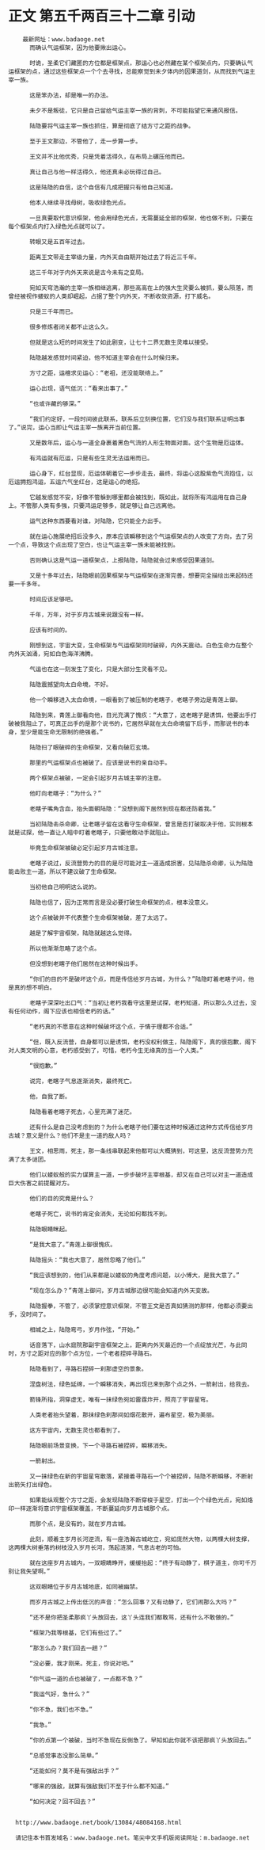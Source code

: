 # 正文 第五千两百三十二章 引动
        最新网址：www.badaoge.net
          而确认气运框架，因为他要揪出运心。
      
          时诡，圣柔它们藏匿的方位都是框架点，那运心也必然藏在某个框架点内，只要确认气运框架的点，通过这些框架点一个个去寻找，总能察觉到未夕体内的因果道剑，从而找到气运主宰一族。
      
          这是笨办法，却是唯一的办法。
      
          未夕不是叛徒，它只是自己留给气运主宰一族的背刺，不可能指望它来通风报信。
      
          陆隐要将气运主宰一族也抓住，算是彻底了结方寸之距的战争。
      
          至于王文那边，不管他了，走一步算一步。
      
          王文并不比他优秀，只是凭着活得久，在布局上碾压他而已。
      
          真让自己与他一样活得久，他还真未必玩得过自己。
      
          这是陆隐的自信，这个自信有几成把握只有他自己知道。
      
          他本人继续寻找母树，吸收绿色光点。
      
          一旦真要取代意识框架，他会用绿色光点，无需蔓延全部的框架，他也做不到，只要在每个框架点内打入绿色光点就可以了。
      
          转眼又是五百年过去。
      
          距离王文带走主宰级力量，内外天自由期开始过去了将近三千年。
      
          这三千年对于内外天来说是古今未有之变局。
      
          宛如天穹浩瀚的主宰一族相继逃离，那些高高在上的强大生灵要么被抓，要么陨落，而曾经被视作蝼蚁的人类却崛起，占据了整个内外天，不断收敛资源，打下威名。
      
          只是三千年而已。
      
          很多修炼者闭关都不止这么久。
      
          但就是这么短的时间发生了如此剧变，让七十二界无数生灵难以接受。
      
          陆隐越发感觉时间紧迫，他不知道主宰会在什么时候归来。
      
          方寸之距，运檀求见运心：“老祖，还没能联络上。”
      
          运心出现，语气低沉：“看来出事了。”
      
          “也或许藏的够深。”
      
          “我们约定好，一段时间彼此联系，联系后立刻换位置，它们没与我们联系证明出事了。”说完，运心当即让气运主宰一族离开当前位置。
      
          又是数年后，运心与一道全身裹着黑色气流的人形生物面对面。这个生物是厄运体。
      
          有鸿运就有厄运，只是有些生灵无法运用而已。
      
          运心身下，红台显现，厄运体朝着它一步步走去，最终，将运心这股紫色气流抱住，以厄运拥抱鸿运，五运六气坐红台，这是运心的绝招。
      
          它越发感觉不安，好像不管躲到哪里都会被找到，既如此，就将所有鸿运用在自己身上。不管那人类有多强，只要鸿运足够多，就足够让自己远离他。
      
          运气这种东西要看对谁，对陆隐，它只能全力出手。
      
          就在运心施展绝招后没多久，原本应该瞬移到这个气运框架点的人改变了方向，去了另一个点，导致这个点出现了空白，也让气运主宰一族未能被找到。
      
          否则确认这是气运一道框架点，上报陆隐，陆隐就会过来感受因果道剑。
      
          又是十多年过去，陆隐眼前因果框架与气运框架在逐渐完善，想要完全描绘出来起码还要一千多年。
      
          时间应该足够吧。
      
          千年，万年，对于岁月古城来说跟没有一样。
      
          应该有时间的。
      
          刚想到这，宇宙大变，生命框架与气运框架同时破碎，内外天震动。白色生命力在整个内外天汹涌，宛如白色海洋沸腾。
      
          气运也在这一刻发生了变化，只是大部分生灵看不见。
      
          陆隐震撼望向太白命境，不好。
      
          他一个瞬移进入太白命境，一眼看到了被压制的老瞎子，老瞎子旁边是青莲上御。
      
          陆隐到来，青莲上御看向他，目光充满了愧疚：“大意了，这老瞎子是诱饵，他要出手打破被我阻止了，可真正出手的是那个说书的，它居然早就在太白命境留下后手，而那说书的本身，至少是能生命无限制的绝强者。”
      
          陆隐扫了眼破碎的生命框架，又看向破厄玄境。
      
          那里的气运框架点也被破了。应该是说书的亲自动手。
      
          两个框架点被破，一定会引起岁月古城主宰的注意。
      
          他盯向老瞎子：“为什么？”
      
          老瞎子嘴角含血，抬头面朝陆隐：“没想到阁下居然到现在都还防着我。”
      
          当初陆隐击杀命卿，让老瞎子留在这看守生命框架，曾言是否打破取决于他，实则根本就是试探，他一直让人暗中盯着老瞎子，只要他敢动手就阻止。
      
          毕竟生命框架被破必定引起岁月古城注意。
      
          老瞎子说过，反流营势力的目的是尽可能对主一道造成损害，见陆隐杀命卿，认为陆隐能击败主一道，所以不建议破了生命框架。
      
          当初他自己明明这么说的。
      
          陆隐也信了，因为正常而言是没必要打破生命框架的点，根本没意义。
      
          这个点被破并不代表整个生命框架被破，差了太远了。
      
          越是了解宇宙框架，陆隐就越这么觉得。
      
          所以他渐渐忽略了这个点。
      
          但没想到老瞎子他们居然在这种时候出手。
      
          “你们的目的不是破坏这个点，而是传信给岁月古城，为什么？”陆隐盯着老瞎子问，他是真的想不明白。
      
          老瞎子深深吐出口气：“当初让老朽我看守这里是试探，老朽知道，所以那么久过去，没有任何动作，阁下应该也相信老朽的话。”
      
          “老朽真的不愿意在这种时候破坏这个点，于情于理都不合适。”
      
          “但，既入反流营，自身都可以是诱饵，老朽没权利做主，陆隐阁下，真的很抱歉，阁下对人类文明的心意，老朽感受到了，可惜，老朽今生无缘真的当一个人类。”
      
          “很抱歉。”
      
          说完，老瞎子气息逐渐消失，最终死亡。
      
          他，自我了断。
      
          陆隐看着老瞎子死去，心里充满了迷茫。
      
          还有什么是自己没考虑到的？为什么老瞎子他们要在这种时候通过这种方式传信给岁月古城？意义是什么？他们不是主一道的敌人吗？
      
          王文，相思雨，死主，那一条线串联起来他都可以大概猜到，可这里，这反流营势力充满了太多谜团。
      
          他们以蝼蚁般的实力谋算主一道，一步步破坏主宰根基，却又在自己可以对主一道造成巨大伤害之前提醒对方。
      
          他们的目的究竟是什么？
      
          老瞎子死亡，说书的肯定会消失，无论如何都找不到。
      
          陆隐眼睛眯起。
      
          “是我大意了。”青莲上御很愧疚。
      
          陆隐摇头：“我也大意了，居然忽略了他们。”
      
          “我应该想到的，他们从来都是以蝼蚁的角度考虑问题，以小博大，是我大意了。”
      
          “现在怎么办？”青莲上御问，岁月古城那边很可能会知道内外天变故。
      
          陆隐握拳，不管了，必须掌控意识框架，不管王文是否真如猜测的那样，他都必须要出手，没时间了。
      
          相城之上，陆隐弯弓，岁月作弦，“开始。”
      
          话音落下，山水庭院那副宇宙框架之上，距离内外天最近的一个点绽放光芒，与此同时，方寸之距对应的那个点方位，一个老者捏碎寻路石。
      
          陆隐看到了，寻路石捏碎一刹那虚空的景象。
      
          涅盘树法，绿色延绵，一个瞬移消失，再出现已来到那个点之外，一箭射出，给我去。
      
          箭锋所指，洞穿虚无，唯有一抹绿色宛如雷霆炸开，照亮了宇宙星穹。
      
          人类老者抬头望着，那抹绿色刹那间如烟花散开，遍布星空，极为美丽。
      
          这方宇宙内，无数生灵也都看到了。
      
          陆隐眼前场景变换，下一个寻路石被捏碎，瞬移消失。
      
          一箭射出。
      
          又一抹绿色在新的宇宙星穹散落，紧接着寻路石一个个被捏碎，陆隐不断瞬移，不断射出箭矢打出绿色。
      
          如果能纵观整个方寸之距，会发现陆隐不断穿梭于星空，打出一个个绿色光点，宛如烙印一样逐渐将意识宇宙框架覆盖，不断蔓延向岁月古城那个点。
      
          而那个点，是没有的，就在岁月古城。
      
          此刻，顺着主岁月长河逆流，有一座浩瀚古城屹立，宛如庞然大物，以两棵大树支撑，这两棵大树垂落的树枝没入岁月长河，荡起涟漪，气息古老的可怕。
      
          就在这座岁月古城内，一双眼睛睁开，缓缓抬起：“终于有动静了，棋子道主，你可千万别让我失望啊。”
      
          这双眼睛位于岁月古城地底，如同被幽禁。
      
          而岁月古城之上传出低沉的声音：“怎么回事？又有动静了，它们闹那么大吗？”
      
          “还不是你把圣柔那疯丫头放回去，这丫头连我们都敢骂，还有什么不敢做的。”
      
          “框架乃我等根基，它们有些过了。”
      
          “那怎么办？我们回去一趟？”
      
          “没必要，我才刚来。死主，你说对吧。”
      
          “你气运一道的点也被破了，一点都不急？”
      
          “我运气好，急什么？”
      
          “你不急，我们也不急。”
      
          “我急。”
      
          “你的点第一个被破，当时不急现在反倒急了。早知如此你就不该把那疯丫头放回去。”
      
          “总感觉事态没那么简单。”
      
          “还能如何？莫不是有强敌出手？”
      
          “哪来的强敌，就算有强敌我们不至于什么都不知道。”
      
          “如何决定？回不回去？”
      
      
      http://www.badaoge.net/book/13084/48084168.html
      
      请记住本书首发域名：www.badaoge.net。笔尖中文手机版阅读网址：m.badaoge.net